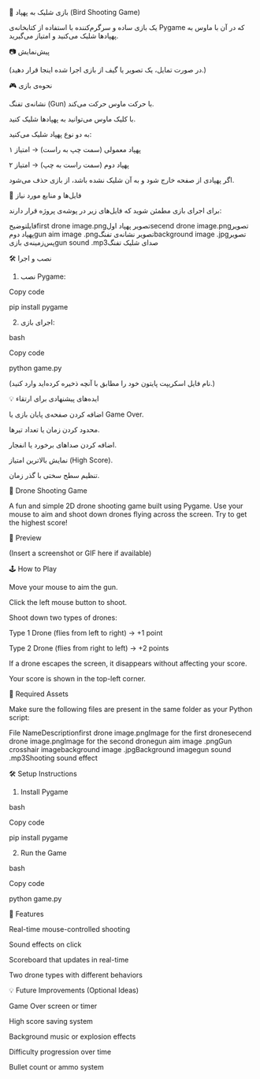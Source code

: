 🎯 بازی شلیک به پهپاد (Bird Shooting Game)

یک بازی ساده و سرگرم‌کننده با استفاده از کتابخانه‌ی Pygame که در آن با ماوس به پهپادها شلیک می‌کنید و امتیاز می‌گیرید.

📷 پیش‌نمایش

(در صورت تمایل، یک تصویر یا گیف از بازی اجرا شده اینجا قرار دهید.)

🎮 نحوه‌ی بازی

نشانه‌ی تفنگ (Gun) با حرکت ماوس حرکت می‌کند.

با کلیک ماوس می‌توانید به پهپادها شلیک کنید.

به دو نوع پهپاد شلیک می‌کنید:

پهپاد معمولی (سمت چپ به راست) → امتیاز ۱

پهپاد دوم (سمت راست به چپ) → امتیاز ۲

اگر پهپادی از صفحه خارج شود و به آن شلیک نشده باشد، از بازی حذف می‌شود.

📁 فایل‌ها و منابع مورد نیاز

برای اجرای بازی مطمئن شوید که فایل‌های زیر در پوشه‌ی پروژه قرار دارند:

فایلتوضیحfirst drone image.pngتصویر پهپاد اولsecend drone image.pngتصویر پهپاد دومgun aim image .pngتصویر نشانه‌ی تفنگbackground image .jpgتصویر پس‌زمینه‌ی بازیgun sound .mp3صدای شلیک تفنگ

🛠 نصب و اجرا

1. نصب Pygame:



Copy code

pip install pygame 

2. اجرای بازی:

bash

Copy code

python game.py 

(نام فایل اسکریپت پایتون خود را مطابق با آنچه ذخیره کرده‌اید وارد کنید.)

💡 ایده‌های پیشنهادی برای ارتقاء

اضافه کردن صفحه‌ی پایان بازی یا Game Over.

محدود کردن زمان یا تعداد تیرها.

اضافه کردن صداهای برخورد یا انفجار.

نمایش بالاترین امتیاز (High Score).

تنظیم سطح سختی با گذر زمان.



🎯 Drone Shooting Game

A fun and simple 2D drone shooting game built using Pygame. Use your mouse to aim and shoot down drones flying across the screen. Try to get the highest score!

📸 Preview

(Insert a screenshot or GIF here if available)

🕹️ How to Play

Move your mouse to aim the gun.

Click the left mouse button to shoot.

Shoot down two types of drones:

Type 1 Drone (flies from left to right) → +1 point

Type 2 Drone (flies from right to left) → +2 points

If a drone escapes the screen, it disappears without affecting your score.

Your score is shown in the top-left corner.

📁 Required Assets

Make sure the following files are present in the same folder as your Python script:

File NameDescriptionfirst drone image.pngImage for the first dronesecend drone image.pngImage for the second dronegun aim image .pngGun crosshair imagebackground image .jpgBackground imagegun sound .mp3Shooting sound effect

🛠 Setup Instructions

1. Install Pygame

bash

Copy code

pip install pygame 

2. Run the Game

bash

Copy code

python game.py 

🚀 Features

Real-time mouse-controlled shooting

Sound effects on click

Scoreboard that updates in real-time

Two drone types with different behaviors

💡 Future Improvements (Optional Ideas)

Game Over screen or timer

High score saving system

Background music or explosion effects

Difficulty progression over time

Bullet count or ammo system
